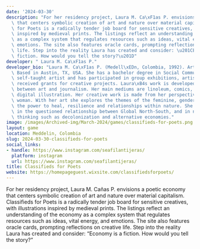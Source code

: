 ```yaml
---
date: '2024-03-30'
description: "For her residency project, Laura M. Ca\xF1as P. envisions a poetic economy\
  \ that centers symbolic creation of art and nature over material capitalism. Classifieds\
  \ for Poets is a radically tender job board for sensitive creatives, with illustrations\
  \ inspired by medieval prints. The listings reflect an understanding of the economy\
  \ as a complex system that regulates resources such as ideas, vital energy, and\
  \ emotions. The site also features oracle cards, prompting reflections on creative\
  \ life. Step into the reality Laura has created and consider: \u201CEconomy is a\
  \ fiction. How would you tell the story?\u201D"
developer: " Laura M. Ca\xF1as P."
developer_bio: "Laura M. Ca\xF1as P. (Medell\xEDn, Colombia, 1992). Artist and Journalist.\
  \ Based in Austin, TX, USA. She has a bachelor degree in Social Communication-Journalism,\
  \ self-taught artist and has participated in group exhibitions, artists groups and\
  \ received grants for creative projects. Laura\xB4s work is developed at the intersection\
  \ between art and journalism. Her main mediums are linoleum, comics, etching and\
  \ digital illustration. Her creative work is made from her perspective as a Latina\
  \ woman. With her art she explores the themes of the feminine, gender violence,\
  \ the power to heal, resilience and relationships within nature. She is also interested\
  \ in the questioned relationship between Global North-South, and in new ways of\
  \ thinking such as decolonization and alternative economies."
image: /images/Archived-img/March-2024/games/classifieds-for-poets.png
layout: game
location: Meddelin, Colombia
slug: 2024-03-30-classifieds-for-poets
social_links:
- handle: https://www.instagram.com/seafilantijeras/
  platform: instagram
  url: https://www.instagram.com/seafilantijeras/
title: Classifieds for Poets
website: https://homepageguest.wixsite.com/classifiedsforpoets/
---
```


For her residency project, Laura M. Cañas P. envisions a poetic economy that centers symbolic creation of art and nature over material capitalism. Classifieds for Poets is a radically tender job board for sensitive creatives, with illustrations inspired by medieval prints. The listings reflect an understanding of the economy as a complex system that regulates resources such as ideas, vital energy, and emotions. The site also features oracle cards, prompting reflections on creative life. Step into the reality Laura has created and consider: “Economy is a fiction. How would you tell the story?”